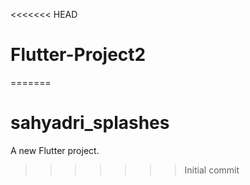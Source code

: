 <<<<<<< HEAD
# Flutter-Project2
=======
# sahyadri_splashes

A new Flutter project.
>>>>>>> Initial commit
